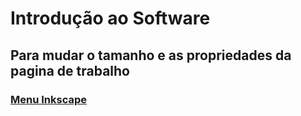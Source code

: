 # Introdução ao Software

## Para mudar o tamanho e as propriedades da pagina de trabalho 








### [Menu Inkscape](../menu.md)